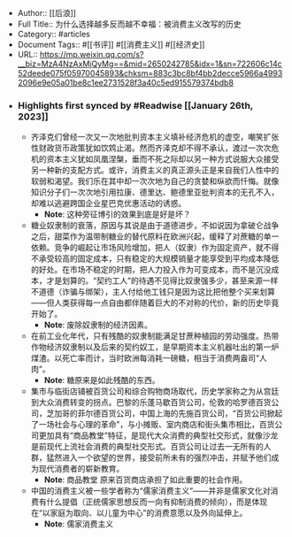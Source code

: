 - Author:: [[后浪]]
- Full Title:: 为什么选择越多反而越不幸福：被消费主义改写的历史
- Category:: #articles
- Document Tags:: #[[书评]] #[[消费主义]] #[[经济史]]
- URL:: https://mp.weixin.qq.com/s?__biz=MzA4NzAxMjQyMg==&mid=2650242785&idx=1&sn=722606c14c52deede075f05970045893&chksm=883c3bc8bf4bb2decce5966a49932096e9e05a01be8c1ee2731528f3a40c5ed915579374bdb8
- ### Highlights first synced by #Readwise [[January 26th, 2023]]
    - 齐泽克们曾经一次又一次地批判资本主义填补经济危机的虚空，嘲笑扩张性财政货币政策犹如饮鸩止渴。然而齐泽克却不得不承认，渡过一次次危机的资本主义犹如凤凰涅槃，垂而不死之际却以另一种方式说服大众接受另一种新的支配方式。或许，消费主义的真正源头正是来自我们人性中的软弱和渴望。我们乐在其中却一次次地为自己的贪婪和纵欲而忏悔。就像知识分子们一次次地引用拉康、德里达、鲍德里亚批判资本的无孔不入，却难以逃避跨国企业星巴克优惠活动的诱惑。
        - **Note**: 这种旁征博引的效果到底是好是坏？
    - 糖业奴隶制的衰落，原因与其说是由于道德进步，不如说因为拿破仑战争之后，甜菜作为温带制糖业的替代原料在欧洲兴起，缓释了对蔗糖的单一依赖。竞争的崛起让市场风险增加，把人（奴隶）作为固定资产，就不得不承受较高的固定成本，只有稳定的大规模销量才能享受到平均成本降低的好处。在市场不稳定的时期，把人力投入作为可变成本，而不是沉没成本，才是划算的。“契约工人”的待遇不见得比奴隶强多少，甚至来源一样不道德（诈骗与绑架），主人付给他工钱只是因为这比把他整个买来划算——但人类获得每一点自由都伴随着巨大的不对称的代价，新的历史毕竟开始了。
        - **Note**: 废除奴隶制的经济因素。
    - 在前工业化年代，只有残酷的奴隶制能满足甘蔗种植园的劳动强度。热带作物经济奴隶制以及后来的契约奴工，是早期资本主义机器吐出的第一炉煤渣。以死亡率而计，当时欧洲每消耗一磅糖，相当于消费两盎司“人肉”。
        - **Note**: 糖原来是如此残酷的东西。
    - 集市与临街店铺被百货公司和综合购物商场取代，历史学家称之为从宫廷到大众消费转变的拐点。巴黎的乐蓬马歇百货公司，伦敦的哈罗德百货公司，芝加哥的菲尔德百货公司，中国上海的先施百货公司，“百货公司掀起了一场社会与心理的革命”，与小摊贩、室内商店和街头集市相比，百货公司更加具有“商品教堂”特征，是现代大众消费的典型社交形式，就像沙龙是前现代上流社会消费的典型社交形式。百货公司让过去一无所有的人群，猛然进入一个欲望的世界，接受前所未有的强烈冲击，并赋予他们成为现代消费者的崭新教育。
        - **Note**: 商品教堂
          原来百货商店承担了如此重要的社会作用。
    - 中国的消费主义被一些学者称为“儒家消费主义“——并非是儒家文化对消费有什么提倡（正统儒家思想反而一向有抑制消费的倾向），而是体现在“以家庭为取向、以儿童为中心”的消费意愿以及外向延伸上。
        - **Note**: 儒家消费主义
